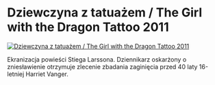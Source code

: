 Dziewczyna z tatuażem / The Girl with the Dragon Tattoo 2011 
=============
[![Dziewczyna z tatuażem / The Girl with the Dragon Tattoo 2011 ](http://vidos.pl/images/player.gif)](http://vidos.pl/dziewczyna-z-tatuazem-the-girl-with-the-dragon-tattoo-2011)

 Ekranizacja powieści Stiega Larssona. Dziennikarz oskarżony o zniesławienie otrzymuje zlecenie zbadania zaginięcia przed 40 laty 16-letniej Harriet Vanger.
